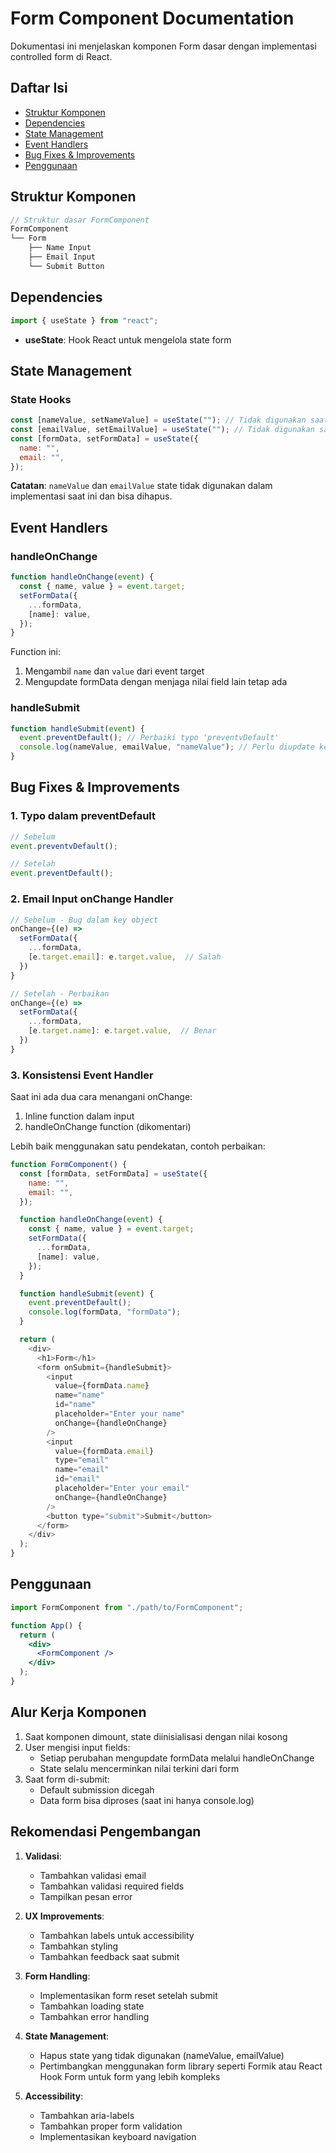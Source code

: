 # Form Component Documentation

Dokumentasi ini menjelaskan komponen Form dasar dengan implementasi controlled form di React.

## Daftar Isi

- [Struktur Komponen](#struktur-komponen)
- [Dependencies](#dependencies)
- [State Management](#state-management)
- [Event Handlers](#event-handlers)
- [Bug Fixes & Improvements](#bug-fixes--improvements)
- [Penggunaan](#penggunaan)

## Struktur Komponen

```jsx
// Struktur dasar FormComponent
FormComponent
└── Form
    ├── Name Input
    ├── Email Input
    └── Submit Button
```

## Dependencies

```javascript
import { useState } from "react";
```

- **useState**: Hook React untuk mengelola state form

## State Management

### State Hooks

```javascript
const [nameValue, setNameValue] = useState(""); // Tidak digunakan saat ini
const [emailValue, setEmailValue] = useState(""); // Tidak digunakan saat ini
const [formData, setFormData] = useState({
  name: "",
  email: "",
});
```

**Catatan**: `nameValue` dan `emailValue` state tidak digunakan dalam implementasi saat ini dan bisa dihapus.

## Event Handlers

### handleOnChange

```javascript
function handleOnChange(event) {
  const { name, value } = event.target;
  setFormData({
    ...formData,
    [name]: value,
  });
}
```

Function ini:

1. Mengambil `name` dan `value` dari event target
2. Mengupdate formData dengan menjaga nilai field lain tetap ada

### handleSubmit

```javascript
function handleSubmit(event) {
  event.preventDefault(); // Perbaiki typo 'preventvDefault'
  console.log(nameValue, emailValue, "nameValue"); // Perlu diupdate ke formData
}
```

## Bug Fixes & Improvements

### 1. Typo dalam preventDefault

```javascript
// Sebelum
event.preventvDefault();

// Setelah
event.preventDefault();
```

### 2. Email Input onChange Handler

```javascript
// Sebelum - Bug dalam key object
onChange={(e) =>
  setFormData({
    ...formData,
    [e.target.email]: e.target.value,  // Salah
  })
}

// Setelah - Perbaikan
onChange={(e) =>
  setFormData({
    ...formData,
    [e.target.name]: e.target.value,  // Benar
  })
}
```

### 3. Konsistensi Event Handler

Saat ini ada dua cara menangani onChange:

1. Inline function dalam input
2. handleOnChange function (dikomentari)

Lebih baik menggunakan satu pendekatan, contoh perbaikan:

```javascript
function FormComponent() {
  const [formData, setFormData] = useState({
    name: "",
    email: "",
  });

  function handleOnChange(event) {
    const { name, value } = event.target;
    setFormData({
      ...formData,
      [name]: value,
    });
  }

  function handleSubmit(event) {
    event.preventDefault();
    console.log(formData, "formData");
  }

  return (
    <div>
      <h1>Form</h1>
      <form onSubmit={handleSubmit}>
        <input
          value={formData.name}
          name="name"
          id="name"
          placeholder="Enter your name"
          onChange={handleOnChange}
        />
        <input
          value={formData.email}
          type="email"
          name="email"
          id="email"
          placeholder="Enter your email"
          onChange={handleOnChange}
        />
        <button type="submit">Submit</button>
      </form>
    </div>
  );
}
```

## Penggunaan

```jsx
import FormComponent from "./path/to/FormComponent";

function App() {
  return (
    <div>
      <FormComponent />
    </div>
  );
}
```

## Alur Kerja Komponen

1. Saat komponen dimount, state diinisialisasi dengan nilai kosong
2. User mengisi input fields:
   - Setiap perubahan mengupdate formData melalui handleOnChange
   - State selalu mencerminkan nilai terkini dari form
3. Saat form di-submit:
   - Default submission dicegah
   - Data form bisa diproses (saat ini hanya console.log)

## Rekomendasi Pengembangan

1. **Validasi**:

   - Tambahkan validasi email
   - Tambahkan validasi required fields
   - Tampilkan pesan error

2. **UX Improvements**:

   - Tambahkan labels untuk accessibility
   - Tambahkan styling
   - Tambahkan feedback saat submit

3. **Form Handling**:

   - Implementasikan form reset setelah submit
   - Tambahkan loading state
   - Tambahkan error handling

4. **State Management**:

   - Hapus state yang tidak digunakan (nameValue, emailValue)
   - Pertimbangkan menggunakan form library seperti Formik atau React Hook Form untuk form yang lebih kompleks

5. **Accessibility**:
   - Tambahkan aria-labels
   - Tambahkan proper form validation
   - Implementasikan keyboard navigation
